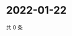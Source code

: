 # 2022-01-22

共 0 条

<!-- BEGIN WEIBO -->
<!-- 最后更新时间 Sat Jan 22 2022 11:13:48 GMT+0800 (China Standard Time) -->

<!-- END WEIBO -->
